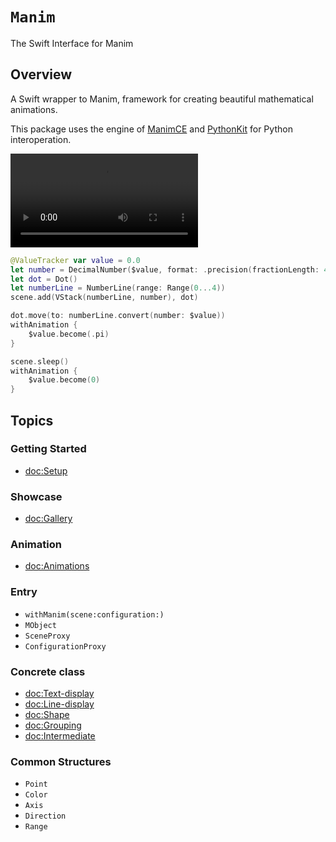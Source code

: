 # ``Manim``

The Swift Interface for Manim

## Overview

A Swift wrapper to Manim, framework for creating beautiful mathematical animations.

This package uses the engine of [ManimCE](https://docs.manim.community/en/stable/index.html) and [PythonKit](https://github.com/pvieito/PythonKit) for Python interoperation.


![video](https://github.com/Vaida12345/Swift-Manim/raw/refs/heads/main/Sources/Manim/Documentation.docc/Resources/DecimalNumber.mov)

```swift
@ValueTracker var value = 0.0
let number = DecimalNumber($value, format: .precision(fractionLength: 4))
let dot = Dot()
let numberLine = NumberLine(range: Range(0...4))
scene.add(VStack(numberLine, number), dot)

dot.move(to: numberLine.convert(number: $value))
withAnimation {
    $value.become(.pi)
}

scene.sleep()
withAnimation {
    $value.become(0)
}
```

## Topics

### Getting Started
- <doc:Setup>

### Showcase
- <doc:Gallery>

### Animation

- <doc:Animations>

### Entry
- ``withManim(scene:configuration:)``
- ``MObject``
- ``SceneProxy``
- ``ConfigurationProxy``

### Concrete class
- <doc:Text-display>
- <doc:Line-display>
- <doc:Shape>
- <doc:Grouping>
- <doc:Intermediate>

### Common Structures
- ``Point``
- ``Color``
- ``Axis``
- ``Direction``
- ``Range``

